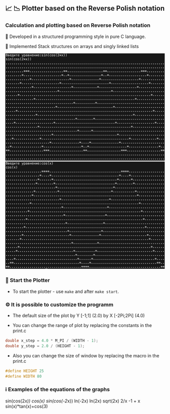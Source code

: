 ## 📈 📉 Plotter based on the Reverse Polish notation

### Calculation and plotting based on Reverse Polish notation
🚀 Developed in a structured programming style in pure C language.

🔦 Implemented Stack structures on arrays and singly linked lists

![Screenshot_of_Game](images/Screenshot_of_Plotter1.png)
![Screenshot_of_Game](images/Screenshot_of_Plotter2.png)

### 🏁 Start the Plotter

* To start the plotter - use `make` and after `make start`.

### ⚙️ It is possible to customize the programm
* The default size of the plot by Y [-1;1] (2.0) by X [-2Pi;2Pi] (4.0)

* You can change the range of plot by replacing the constants in the print.c
```c 
double x_step = 4.0 * M_PI / (WIDTH - 1);
double y_step = 2.0 / (HEIGHT - 1);
```
* Also you can change the size of window by replacing the macro in the print.c
```c
#define HEIGHT 25
#define WIDTH 80
```


### ℹ️ Examples of the equations of the graphs
sin(cos(2*x))
cos(x)
sin(cos(-2*x)) 
ln(-2x)
ln(2x)
sqrt(2x)
2/x
-1 + x
sin(x)*tan(x)+cos(3)
